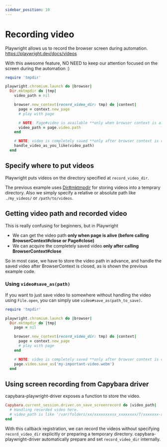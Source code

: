 ```yaml
---
sidebar_position: 10
---
```


# Recording video

Playwright allows us to record the browser screen during automation.
https://playwright.dev/docs/videos

With this awesome feature, NO NEED to keep our attention focused on the screen during the automation :)

```ruby {7,11-12,15-16}
require 'tmpdir'

playwright.chromium.launch do |browser|
  Dir.mktmpdir do |tmp|
    video_path = nil

    browser.new_context(record_video_dir: tmp) do |context|
      page = context.new_page
      # play with page

      # NOTE: Page#video is available **only when browser context is alive.**
      video_path = page.video.path
    end

    # NOTE: video is completely saved **only after browser context is closed.**
    handle_video_as_you_like(video_path)
  end
```

## Specify where to put videos

Playwright puts videos on the directory specified at `record_video_dir`.

The previous example uses [Dir#mktmpdir](https://docs.ruby-lang.org/ja/latest/method/Dir/s/mktmpdir.html) for storing videos into a temprary directory. Also we simply specify a relative or absolute path like `./my_videos/` or `/path/to/videos`.

## Getting video path and recorded video

This is really confusing for beginners, but in Playwright

* We can get the video path **only when page is alive (before calling BrowserContext#close or Page#close)**
* We can acquire the completely saved video **only after calling  BrowserContext#close**

So in most case, we have to store the video path in advance, and handle the saved video after BrowserContext is closed, as is shown the previous example code.

### Using `video#save_as(path)`

If you want to just save video to somewhere without handling the video using `File.open`, you can simply use `video#save_as(path_to_save)`.

```ruby {5,8,12-13}
require 'tmpdir'

playwright.chromium.launch do |browser|
  Dir.mktmpdir do |tmp|
    page = nil

    browser.new_context(record_video_dir: tmp) do |context|
      page = context.new_page
      # play with page
    end

    # NOTE: video is completely saved **only after browser context is closed.**
    page.video.save_as('my-important-video.webm')
  end
```

## Using screen recording from Capybara driver

capybara-playwright-driver exposes a function to store the video.

```ruby
Capybara.current_session.driver.on_save_screenrecord do |video_path|
  # Handling recorded video here.
  # video_path is like '/var/folders/xx/xxxxxxxxxx_xxxxxxxx/T/xxxxxxx-xxxxx-xxxxxxxx/e6bde41c5d05b2a02344b058bf1bfea2.webm'
end
```

With this callback registration, we can record the videos without specifying `record_video_dir` explicitly or preparing a temporary directory. capybara-playwright-driver automatically prepare and set `record_video_dir` internally.
